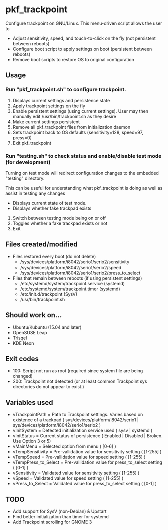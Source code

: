 # pkf_trackpoint
Configure trackpoint on GNU/Linux.  This menu-driven script allows the user to
  - Adjust sensitivity, speed, and touch-to-click on the fly (not persistent between reboots)
  - Configure boot script to apply settings on boot (persistent between reboots)
  - Remove boot scripts to restore OS to original configuration

## Usage
### Run "pkf_trackpoint.sh" to configure trackpoint.
  1. Displays current settings and persistence state
  2. Apply trackpoint settings on the fly
  3. Enable persistent settings (using current settings).  User may then manually edit /usr/bin/trackpoint.sh as they desire
  4. Make current settings persistent
  5. Remove all pkf_trackpoint files from initialization daemon
  6. Sets trackpoint back to OS defaults (sensitivity=128, speed=97, press=0)
  0. Exit pkf_trackpoint

### Run "testing.sh" to check status and enable/disable test mode (for development)
Turning on test mode will redirect configuration changes to the embedded "testing" directory.

This can be useful for understanding what pkf_trackpoint is doing as well as assist in testing any changes
  - Displays current state of test mode.
  - Displays whether fake trackpad exists
  1. Switch between testing mode being on or off
  2. Toggles whether a fake trackpad exists or not
  0. Exit

## Files created/modified
  - Files restored every boot (do not delete)
    + /sys/devices/platform/i8042/serio1/serio2/sensitivity
    + /sys/devices/platform/i8042/serio1/serio2/speed
    + /sys/devices/platform/i8042/serio1/serio2/press_to_select
  - Files that remain between reboots (if using persistent settings)
    + /etc/systemd/system/trackpoint.service (systemd)
    + /etc/systemd/system/trackpoint.timer (systemd)
    + /etc/init.d/trackpoint (SysV)
    + /usr/bin/trackpoint.sh

## Should work on...
  - Ubuntu/Kubuntu (15.04 and later)
  - OpenSUSE Leap
  - Trisqel
  - KDE Neon

## Exit codes
  - 100: Script not run as root (required since system file are being changed)
  - 200: Trackpoint not detected (or at least common Trackpoint sys directories do not appear to exist.)

## Variables used
  - vTrackpointPath = Path to Trackpoint settings. Varies based on existence of a trackpad ( sys/devices/platform/i8042/serio1 | sys/devices/platform/i8042/serio1/serio2 )
  - vInitSystem = Detected initialization service used ( sysv | systemd )
  - vInitStatus = Current status of persistence ( Enabled | Disabled | Broken. Use Option 3 or 5)
  - vMainMenu = Selected option from menu ( [0-6] )
  - vTempSensitivity = Pre-vallidation value for sensitivity setting ( [1-255] )
  - vTempSpeed = Pre-vallidation value for speed setting ( [1-255] )
  - vTempPress_to_Select = Pre-vallidation value for press_to_select setting ( [0-1] )
  - vSensitivity = Validated value for sensitivity setting ( [1-255] )
  - vSpeed = Validated value for speed setting ( [1-255] )
  - vPress_to_Select = Validated value for press_to_select setting ( [0-1] )

## TODO
  - Add support for SysV (non-Debian) & Upstart
  - Find better initialization than timer for systemd
  - Add Trackpoint scrolling for GNOME 3
